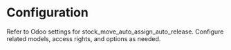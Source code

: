 # Configuration

Refer to Odoo settings for stock_move_auto_assign_auto_release. Configure related models, access rights, and options as needed.
